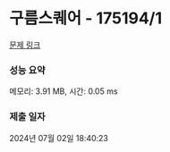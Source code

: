 # 구름스퀘어 - 175194/1 

[문제 링크](https://level.goorm.io/exam/175194/%EA%B5%AC%EB%A6%84-%EC%8A%A4%ED%80%98%EC%96%B4/quiz/1) 

### 성능 요약

메모리: 3.91 MB, 시간: 0.05 ms

### 제출 일자

2024년 07월 02일 18:40:23

